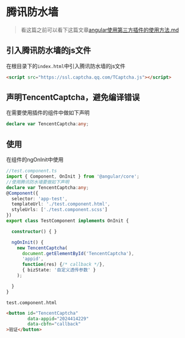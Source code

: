 # 腾讯防水墙

> 看这篇之前可以看下这篇文章[angular使用第三方插件的使用方法.md](./使用第三方插件的使用方法.md)

## 引入腾讯防水墙的js文件

在根目录下的`index.html`中引入腾讯防水墙的js文件

```html
<script src="https://ssl.captcha.qq.com/TCaptcha.js"></script>
```

## 声明TencentCaptcha，避免编译错误

在需要使用插件的组件中做如下声明

```typescript
declare var TencentCaptcha:any;
```

## 使用

在组件的ngOnInit中使用

```typescript
//test.component.ts
import { Component, OnInit } from '@angular/core';
//使用腾讯防水墙要做如下声明
declare var TencentCaptcha:any;
@Component({
  selector: 'app-test',
  templateUrl: './test.component.html',
  styleUrls: ['./test.component.scss']
})
export class TestComponent implements OnInit {

  constructor() { }

  ngOnInit() {
    new TencentCaptcha(
      document.getElementById('TencentCaptcha'),
      'appid',
      function(res) {/* callback */},
      { bizState: '自定义透传参数' }
    );

  }
}

```

`test.component.html`

```html
<button id="TencentCaptcha"
        data-appid="2024414229"
        data-cbfn="callback"
>验证</button>

```


